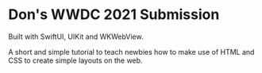 # Don's WWDC 2021 Submission

Built with SwiftUI, UIKit and WKWebView.

A short and simple tutorial to teach newbies how to make use of HTML and CSS to create simple layouts on the web. 

